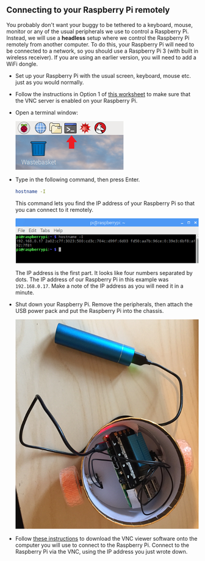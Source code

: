 ## Connecting to your Raspberry Pi remotely

You probably don't want your buggy to be tethered to a keyboard, mouse, monitor or any of the usual peripherals we use to control a Raspberry Pi. Instead, we will use a **headless** setup where we control the Raspberry Pi remotely from another computer. To do this, your Raspberry Pi will need to be connected to a network, so you should use a Raspberry Pi 3 (with built in wireless receiver). If you are using an earlier version, you will need to add a WiFi dongle.

- Set up your Raspberry Pi with the usual screen, keyboard, mouse etc. just as you would normally.

- Follow the instructions in Option 1 of [this worksheet](https://projects.raspberrypi.org/en/projects/teachers-guide/remote/) to make sure that the VNC server is enabled on your Raspberry Pi.

- Open a terminal window:

    ![Terminal](images/terminal.png)

- Type in the following command, then press Enter.

    ```bash
    hostname -I
    ```

    This command lets you find the IP address of your Raspberry Pi so that you can connect to it remotely.

    ![Connect USB power](images/hostname.png)

    The IP address is the first part. It looks like four numbers separated by dots. The IP address of our Raspberry Pi in this example was `192.168.0.17`. Make a note of the IP address as you will need it in a minute.

- Shut down your Raspberry Pi. Remove the peripherals, then attach the USB power pack and put the Raspberry Pi into the chassis.

    ![Connect USB power](images/connect-usb-power.png)

- Follow [these instructions](https://projects.raspberrypi.org/en/projects/teachers-guide/vnc-windows/) to download the VNC viewer software onto the computer you will use to connect to the Raspberry Pi. Connect to the Raspberry Pi via the VNC, using the IP address you just wrote down.


